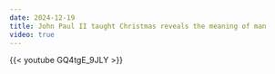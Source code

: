 ```yaml
---
date: 2024-12-19
title: John Paul II taught Christmas reveals the meaning of man
video: true
---
```



{{< youtube GQ4tgE_9JLY >}}
